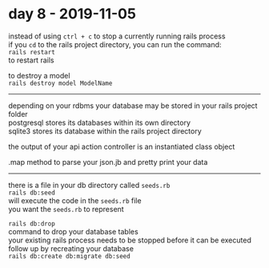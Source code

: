 # day 8 - 2019-11-05

instead of using `ctrl + c` to stop a currently running rails process  
if you `cd` to the rails project directory, you can run the command:  
`rails restart`  
to restart rails  

to destroy a model  
`rails destroy model ModelName`  

---

depending on your rdbms your database may be stored in your rails project folder  
postgresql stores its databases within its own directory  
sqlite3 stores its database within the rails project directory  

the output of your api action controller is an instantiated class object  

.map method to parse your json.jb and pretty print your data  

---

there is a file in your db directory called `seeds.rb`  
`rails db:seed`  
will execute the code in the `seeds.rb` file  
you want the `seeds.rb` to represent 

`rails db:drop`  
command to drop your database tables  
your existing rails process needs to be stopped before it can be executed  
follow up by recreating your database  
`rails db:create db:migrate db:seed`  
  